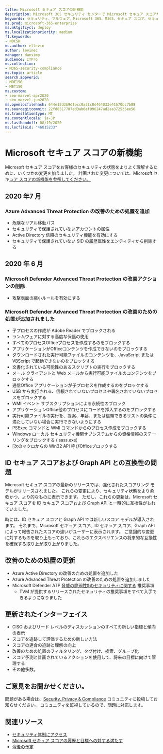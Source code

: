 ```yaml
---
title: Microsoft セキュア スコアの新機能
description: Microsoft 365 セキュリティ センターで Microsoft セキュア スコアが新しく変更されたされた内容について説明します。
keywords: セキュリティ、マルウェア、Microsoft 365、M365、セキュア スコア、セキュリティ センター、改善のための処置
ms.prod: microsoft-365-enterprise
ms.mktglfcycl: deploy
ms.localizationpriority: medium
f1.keywords:
- NOCSH
ms.author: ellevin
author: levinec
manager: dansimp
audience: ITPro
ms.collection:
- M365-security-compliance
ms.topic: article
search.appverid:
- MOE150
- MET150
ms.custom:
- seo-marvel-apr2020
- seo-marvel-jun2020
ms.openlocfilehash: 644e12d3b9dfecc0a31c8d464033e41670bc7b88
ms.sourcegitcommit: 22fd8517707ed3ab6ef996247ad2aa372535ee56
ms.translationtype: MT
ms.contentlocale: ja-JP
ms.lasthandoff: 08/19/2020
ms.locfileid: "46815233"
---
```

# <a name="whats-new-in-microsoft-secure-score"></a>Microsoft セキュア スコアの新機能

Microsoft セキュア スコアをお客様のセキュリティの状態をよりよく理解するために、いくつかの変更を加えました。 計画された変更については、Microsoft セキ[ュア スコアの新機能を参照してください。](microsoft-secure-score-whats-coming.md)

## <a name="july-2020"></a>2020 年7 月

### <a name="adding-improvement-actions-for-azure-advanced-threat-protection"></a>Azure Advanced Threat Protection の改善のための処置を追加

- 危険なリアル移動パス
- セキュリティで保護されていないアカウントの属性
- Active Directory 信頼のセキュリティ機能を有効にする
- セキュリティで保護されていない SID の履歴属性をエンティティから削除する

## <a name="june-2020"></a>2020 年 6 月

### <a name="removed-improvement-action-for-microsoft-defender-advanced-threat-protection"></a>Microsoft Defender Advanced Threat Protection の改善アクションの削除

* 攻撃表面の縮小ルールを有効にする

### <a name="added-improvement-actions-for-microsoft-defender-advanced-threat-protection"></a>Microsoft Defender Advanced Threat Protection の改善のための処置が追加されました

* 子プロセスの作成が Adobe Reader でブロックされる
* ランムウェアに対する高度な保護の使用
* すべてのプロセスOfficeプロセスを作成するのをブロックする
* アプリケーションがOfficeコンテンツを作成できないのをブロックする
* ダウンロードされた実行可能ファイルのコンテンツを、JavaScript または VBScript で起動できないのをブロックする
* 文書化されている可能性のあるスクリプトの実行をブロックする
* メール クライアントと Web メールから実行可能ファイルのコンテンツをブロックする
* 通信Office アプリケーションが子プロセスを作成するのをブロックする
* USB から実行される、信頼されていないプロセスや署名されていないプロセスをブロックする
* WMI イベント サブスクリプションによる永続性のブロック
* アプリケーションOffice他のプロセスにコードを挿入するのをブロックする
* 実行可能ファイルの実行を、提案、年齢、または信頼できるリストの条件に満たしていない場合に実行できないようにする
* PSExec コマンドと WMI コマンドからのプロセス作成をブロックする
* Windows ローカル セキュリティ機関サブシステムからの資格情報のステーリングをブロックする (lsass.exe)
* [次のマクロからの Win32 API 呼びOfficeブロックする

## <a name="incompatibility-with-identity-secure-score-and-graph-api"></a>ID セキュア スコアおよび Graph API との互換性の問題

Microsoft セキュア スコアの最新のリリースでは、強化されたスコアリング モデルがリリースされました。 これらの変更により、セキュリティ状態をより柔軟かつ、より的なものに表示できます。 ただし、これらの更新は、Microsoft セキュア スコアを ID セキュア スコアおよび Graph API と一時的に互換性がもれていました。

時には、ID セキュア スコアと Graph API では新しいスコア モデルが導入されます。 それまで、Microsoft セキュア スコア、ID セキュア スコア、Graph API によって報告されたスコアの違いがユーザーに表示されます。 ご意図的な変更に対するものを取り上もっており、これらのエクスペリエンスの将来的な互換性を確保する取り上が取り上がりました。

## <a name="updated-improvement-actions"></a>改善のための処置の更新

- Azure Active Directory の改善のための処置を追加した
- Azure Advanced Threat Protection の改善のための処置を追加しました
- Microsoft Defender ATP [脅威の脆弱性&のセキュリティに関する](https://docs.microsoft.com/windows/security/threat-protection/microsoft-defender-atp/next-gen-threat-and-vuln-mgt) 推奨事項
    - TVM が提供するリリースされたセキュリティの推奨事項をすべて入手できるようになりました

## <a name="updated-interface-and-functionality"></a>更新されたインターフェイス

* CISO およびリード レベルのディスカッションのすべての新しい指標と傾向の表示
* スコアを追跡して評価するための新しい方法
* スコアの連合の追跡と理解の向上
* 改善のための処置のフィルタリング、タグ付け、検索、グループ化
* スコア予測と計画されているアクションを使用して、将来の目標に向けて管理する
* その他多数。

## <a name="we-want-to-hear-from-you"></a>ご意見をお聞かせください。

問題がある場合は、[Security, Privacy & Compliance](https://techcommunity.microsoft.com/t5/Security-Privacy-Compliance/bd-p/security_privacy) コミュニティに投稿してお知らせください。 コミュニティを監視しているので、問題に対応します。

## <a name="related-resources"></a>関連リソース

- [セキュリティ体制にアクセス](microsoft-secure-score-improvement-actions.md)
- [Microsoft セキュア スコアの履歴と目標への対する満たす](microsoft-secure-score-history-metrics-trends.md)
- [今後の予定](microsoft-secure-score-whats-coming.md)
